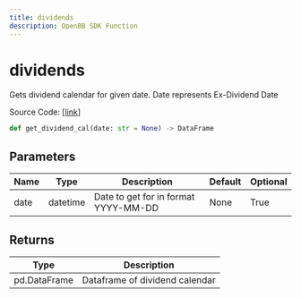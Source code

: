 ```yaml
---
title: dividends
description: OpenBB SDK Function
---
```


# dividends

Gets dividend calendar for given date.  Date represents Ex-Dividend Date

Source Code: [[link](https://github.com/OpenBB-finance/OpenBBTerminal/tree/main/openbb_terminal/stocks/discovery/nasdaq_model.py#L52)]

```python
def get_dividend_cal(date: str = None) -> DataFrame
```
## Parameters

| Name | Type | Description | Default | Optional |
| ---- | ---- | ----------- | ------- | -------- |
| date | datetime | Date to get for in format YYYY-MM-DD | None | True |

## Returns

| Type | Description |
| ---- | ----------- |
| pd.DataFrame | Dataframe of dividend calendar |

